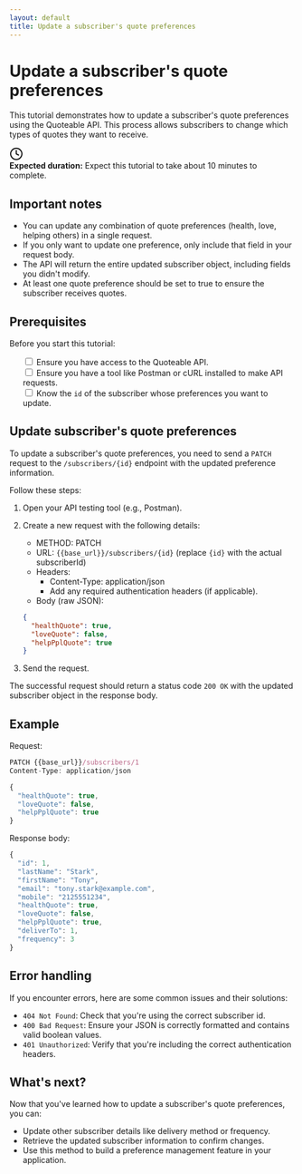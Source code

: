 ```yaml
---
layout: default
title: Update a subscriber's quote preferences
---
```


# Update a subscriber's quote preferences

This tutorial demonstrates how to update a subscriber's quote preferences using the Quoteable API. This process allows subscribers to change which types of quotes they want to receive.

<div class="tutorial-duration">
  <div class="icon-container">
    <svg xmlns="http://www.w3.org/2000/svg" width="24" height="24" viewBox="0 0 24 24" fill="none" stroke="currentColor" stroke-width="2" stroke-linecap="round" stroke-linejoin="round">
      <circle cx="12" cy="12" r="10"></circle>
      <polyline points="12 6 12 12 16 14"></polyline>
    </svg>
  </div>
  <div class="duration-text"><strong>Expected duration:</strong> Expect this tutorial to take about 10 minutes to complete.</div>
</div>

## Important notes

- You can update any combination of quote preferences (health, love, helping others) in a single request.
- If you only want to update one preference, only include that field in your request body.
- The API will return the entire updated subscriber object, including fields you didn't modify.
- At least one quote preference should be set to true to ensure the subscriber receives quotes.

## Prerequisites

Before you start this tutorial:

<ul class="checkbox-list" style="list-style-type: none;">
  <li style="list-style-type: none;"><input type="checkbox"> Ensure you have access to the Quoteable API.</li>
  <li style="list-style-type: none;"><input type="checkbox"> Ensure you have a tool like Postman or cURL installed to make API requests.</li>
  <li style="list-style-type: none;"><input type="checkbox"> Know the <code>id</code> of the subscriber whose preferences you want to update.</li>
</ul>

## Update subscriber's quote preferences

To update a subscriber's quote preferences, you need to send a `PATCH` request to the `/subscribers/{id}` endpoint with the updated preference information.

Follow these steps:

1. Open your API testing tool (e.g., Postman).
2. Create a new request with the following details:
    - METHOD: PATCH
    - URL: `{{base_url}}/subscribers/{id}` (replace `{id}` with the actual subscriberId)
    - Headers:
        - Content-Type: application/json
        - Add any required authentication headers (if applicable).
    - Body (raw JSON):

    ```json
    {
      "healthQuote": true,
      "loveQuote": false,
      "helpPplQuote": true
    }
    ```

3. Send the request.

The successful request should return a status code `200 OK` with the updated subscriber object in the response body.

## Example

Request:

```js
PATCH {{base_url}}/subscribers/1
Content-Type: application/json

{
  "healthQuote": true,
  "loveQuote": false,
  "helpPplQuote": true
}
```

Response body:

```js
{
  "id": 1,
  "lastName": "Stark",
  "firstName": "Tony",
  "email": "tony.stark@example.com",
  "mobile": "2125551234",
  "healthQuote": true,
  "loveQuote": false,
  "helpPplQuote": true,
  "deliverTo": 1,
  "frequency": 3
}
```

## Error handling

If you encounter errors, here are some common issues and their solutions:

- `404 Not Found`: Check that you're using the correct subscriber id.
- `400 Bad Request`: Ensure your JSON is correctly formatted and contains valid boolean values.
- `401 Unauthorized`: Verify that you're including the correct authentication headers.

## What's next?

Now that you've learned how to update a subscriber's quote preferences, you can:

- Update other subscriber details like delivery method or frequency.
- Retrieve the updated subscriber information to confirm changes.
- Use this method to build a preference management feature in your application.
